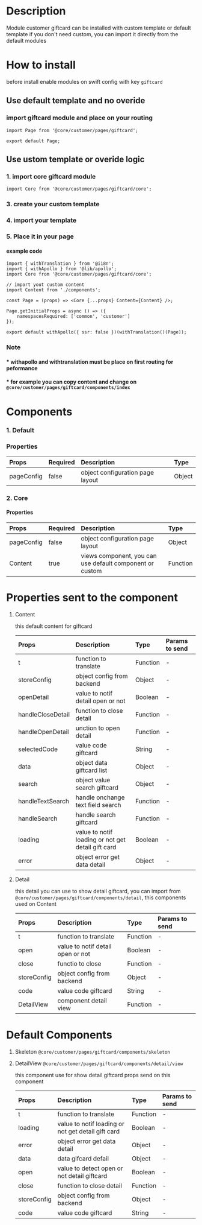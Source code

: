 # Description

Module customer giftcard can be installed with custom template or default template
if you don't need custom, you can import it directly from the default modules


# How to install

before install enable modules on swift config with key `giftcard`
 
## Use default template and no overide
### import giftcard module and place on your routing
````
import Page from '@core/customer/pages/giftcard';

export default Page;
````

## Use ustom template or overide logic
### 1. import core giftcard module

````
import Core from '@core/customer/pages/giftcard/core';
````


### 3. create your custom template
### 4. import your template
### 5. Place it in your page
#### example code
````
import { withTranslation } from '@i18n';
import { withApollo } from '@lib/apollo';
import Core from '@core/customer/pages/giftcard/core';

// import yout custom content
import Content from './components';

const Page = (props) => <Core {...props} Content={Content} />;

Page.getInitialProps = async () => ({
    namespacesRequired: ['common', 'customer']
});

export default withApollo({ ssr: false })(withTranslation()(Page));

````

### Note
#### * withapollo and withtranslation must be place on first routing for peformance
#### * for example you can copy content and change on `@core/customer/pages/giftcard/components/index`

# Components
### 1. Default
### Properties
| Props       | Required | Description | Type |
| :---        | :---     | :---        |:---  |
| pageConfig  |  false   | object configuration page layout      | Object|


### 2. Core
#### Properties
| Props       | Required | Description | Type |
| :---        | :---     | :---        |:---  |
| pageConfig  |  false   | object configuration page layout      | Object|
| Content      |  true    | views component, you can use default component or custom | Function |


# Properties sent to the component

1. Content

    this default content for giftcard


    | Props       | Description | Type | Params to send |
    | :---        | :---        |:---  | :---  |
    | t     |  function to translate      | Function | - |
    | storeConfig     |  object config from backend      | Object | - | 
    | openDetail     |  value to notif detail open or not   | Boolean | - | 
    | handleCloseDetail     | function to  close detail     | Function | - | 
    | handleOpenDetail     |  unction to  open detail      | Function | - | 
    | selectedCode     |  value code giftcard      | String | - | 
    | data     |  object data giftcard list      | Object | - | 
    | search     |  object value search giftcard     | Object | - | 
    | handleTextSearch     |  handle onchange text field search      | Function | - | 
    | handleSearch     |  handle search giftcard  | Function | - | 
    | loading     |  value to notif loading or not get detail gift card      | Boolean | - | 
    | error     |  object error get data detail    | Object | - | 


2. Detail
   
   this detail you can use to show detail giftcard, you can import from `@core/customer/pages/giftcard/components/detail`, this components used on Content

    | Props       | Description | Type | Params to send |
    | :---        | :---        |:---  | :---  |
    | t     |  function to translate      | Function | - |
    | open     |   value to notif detail open or not     | Boolean | - |
    | close     |  functio to close     | Function | - |
    | storeConfig     |  object config from backend      | Object | - | 
    | code     |  value code giftcard      | String | - | 
    | DetailView     |  component detail view      | Function | - |

# Default Components

1. Skeleton `@core/customer/pages/giftcard/components/skeleton`
2. DetailView `@core/customer/pages/giftcard/components/detail/view`

    this component use for show detail giftcard
    props send on this component

    | Props       | Description | Type | Params to send |
    | :---        | :---        |:---  | :---  |
    | t     |  function to translate      | Function | - | 
    | loading     |  value to notif loading or not get detail gift card      | Boolean | - | 
    | error     |  object error get data detail    | Object | - | 
    | data     |  data gifcard defail      | Object | - | 
    | open     |  value to detect open or not detail giftcard      | Boolean | - | 
    | close     |  function to close detail      | Function | - | 
    | storeConfig     |  object config from backend      | Object | - | 
    | code     |  value code giftcard      | String | - | 
    